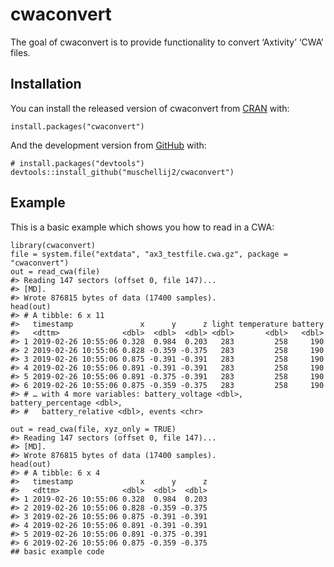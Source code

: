 
<!-- README.md is generated from README.Rmd. Please edit that file -->

cwaconvert
==========

<!-- badges: start -->
<!-- badges: end -->

The goal of cwaconvert is to provide functionality to convert ‘Axtivity’
‘CWA’ files.

Installation
------------

You can install the released version of cwaconvert from
[CRAN](https://CRAN.R-project.org) with:

    install.packages("cwaconvert")

And the development version from [GitHub](https://github.com/) with:

    # install.packages("devtools")
    devtools::install_github("muschellij2/cwaconvert")

Example
-------

This is a basic example which shows you how to read in a CWA:

    library(cwaconvert)
    file = system.file("extdata", "ax3_testfile.cwa.gz", package = "cwaconvert")
    out = read_cwa(file)
    #> Reading 147 sectors (offset 0, file 147)...
    #> [MD].
    #> Wrote 876815 bytes of data (17400 samples).
    head(out)
    #> # A tibble: 6 x 11
    #>   timestamp               x      y      z light temperature battery
    #>   <dttm>              <dbl>  <dbl>  <dbl> <dbl>       <dbl>   <dbl>
    #> 1 2019-02-26 10:55:06 0.328  0.984  0.203   283         258     190
    #> 2 2019-02-26 10:55:06 0.828 -0.359 -0.375   283         258     190
    #> 3 2019-02-26 10:55:06 0.875 -0.391 -0.391   283         258     190
    #> 4 2019-02-26 10:55:06 0.891 -0.391 -0.391   283         258     190
    #> 5 2019-02-26 10:55:06 0.891 -0.375 -0.391   283         258     190
    #> 6 2019-02-26 10:55:06 0.875 -0.359 -0.375   283         258     190
    #> # … with 4 more variables: battery_voltage <dbl>, battery_percentage <dbl>,
    #> #   battery_relative <dbl>, events <chr>

    out = read_cwa(file, xyz_only = TRUE)
    #> Reading 147 sectors (offset 0, file 147)...
    #> [MD].
    #> Wrote 876815 bytes of data (17400 samples).
    head(out)
    #> # A tibble: 6 x 4
    #>   timestamp               x      y      z
    #>   <dttm>              <dbl>  <dbl>  <dbl>
    #> 1 2019-02-26 10:55:06 0.328  0.984  0.203
    #> 2 2019-02-26 10:55:06 0.828 -0.359 -0.375
    #> 3 2019-02-26 10:55:06 0.875 -0.391 -0.391
    #> 4 2019-02-26 10:55:06 0.891 -0.391 -0.391
    #> 5 2019-02-26 10:55:06 0.891 -0.375 -0.391
    #> 6 2019-02-26 10:55:06 0.875 -0.359 -0.375
    ## basic example code
